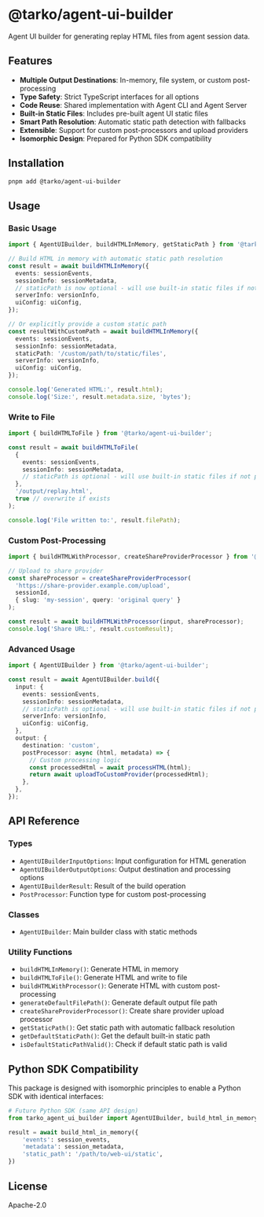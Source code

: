 # @tarko/agent-ui-builder

Agent UI builder for generating replay HTML files from agent session data.

## Features

- **Multiple Output Destinations**: In-memory, file system, or custom post-processing
- **Type Safety**: Strict TypeScript interfaces for all options
- **Code Reuse**: Shared implementation with Agent CLI and Agent Server
- **Built-in Static Files**: Includes pre-built agent UI static files
- **Smart Path Resolution**: Automatic static path detection with fallbacks
- **Extensible**: Support for custom post-processors and upload providers
- **Isomorphic Design**: Prepared for Python SDK compatibility

## Installation

```bash
pnpm add @tarko/agent-ui-builder
```

## Usage

### Basic Usage

```typescript
import { AgentUIBuilder, buildHTMLInMemory, getStaticPath } from '@tarko/agent-ui-builder';

// Build HTML in memory with automatic static path resolution
const result = await buildHTMLInMemory({
  events: sessionEvents,
  sessionInfo: sessionMetadata,
  // staticPath is now optional - will use built-in static files if not provided
  serverInfo: versionInfo,
  uiConfig: uiConfig,
});

// Or explicitly provide a custom static path
const resultWithCustomPath = await buildHTMLInMemory({
  events: sessionEvents,
  sessionInfo: sessionMetadata,
  staticPath: '/custom/path/to/static/files',
  serverInfo: versionInfo,
  uiConfig: uiConfig,
});

console.log('Generated HTML:', result.html);
console.log('Size:', result.metadata.size, 'bytes');
```

### Write to File

```typescript
import { buildHTMLToFile } from '@tarko/agent-ui-builder';

const result = await buildHTMLToFile(
  {
    events: sessionEvents,
    sessionInfo: sessionMetadata,
    // staticPath is optional - will use built-in static files if not provided
  },
  '/output/replay.html',
  true // overwrite if exists
);

console.log('File written to:', result.filePath);
```

### Custom Post-Processing

```typescript
import { buildHTMLWithProcessor, createShareProviderProcessor } from '@tarko/agent-ui-builder';

// Upload to share provider
const shareProcessor = createShareProviderProcessor(
  'https://share-provider.example.com/upload',
  sessionId,
  { slug: 'my-session', query: 'original query' }
);

const result = await buildHTMLWithProcessor(input, shareProcessor);
console.log('Share URL:', result.customResult);
```

### Advanced Usage

```typescript
import { AgentUIBuilder } from '@tarko/agent-ui-builder';

const result = await AgentUIBuilder.build({
  input: {
    events: sessionEvents,
    sessionInfo: sessionMetadata,
    // staticPath is optional - will use built-in static files if not provided
    serverInfo: versionInfo,
    uiConfig: uiConfig,
  },
  output: {
    destination: 'custom',
    postProcessor: async (html, metadata) => {
      // Custom processing logic
      const processedHtml = await processHTML(html);
      return await uploadToCustomProvider(processedHtml);
    },
  },
});
```

## API Reference

### Types

- `AgentUIBuilderInputOptions`: Input configuration for HTML generation
- `AgentUIBuilderOutputOptions`: Output destination and processing options
- `AgentUIBuilderResult`: Result of the build operation
- `PostProcessor`: Function type for custom post-processing

### Classes

- `AgentUIBuilder`: Main builder class with static methods

### Utility Functions

- `buildHTMLInMemory()`: Generate HTML in memory
- `buildHTMLToFile()`: Generate HTML and write to file
- `buildHTMLWithProcessor()`: Generate HTML with custom post-processing
- `generateDefaultFilePath()`: Generate default output file path
- `createShareProviderProcessor()`: Create share provider upload processor
- `getStaticPath()`: Get static path with automatic fallback resolution
- `getDefaultStaticPath()`: Get the default built-in static path
- `isDefaultStaticPathValid()`: Check if default static path is valid

## Python SDK Compatibility

This package is designed with isomorphic principles to enable a Python SDK with identical interfaces:

```python
# Future Python SDK (same API design)
from tarko_agent_ui_builder import AgentUIBuilder, build_html_in_memory

result = await build_html_in_memory({
    'events': session_events,
    'metadata': session_metadata,
    'static_path': '/path/to/web-ui/static',
})
```

## License

Apache-2.0

